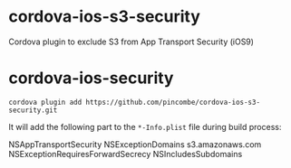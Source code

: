 # cordova-ios-s3-security
Cordova plugin to exclude S3 from App Transport Security (iOS9)


# cordova-ios-security
`cordova plugin add https://github.com/pincombe/cordova-ios-s3-security.git`

It will add the following part to the `*-Info.plist` file during build process:

  <key>NSAppTransportSecurity</key> 
  <dict> 
    <key>NSExceptionDomains</key> 
    <dict> 
      <key>s3.amazonaws.com</key> 
      <dict> 
        <key>NSExceptionRequiresForwardSecrecy</key> 
          <false/> 
          <key>NSIncludesSubdomains</key> 
          <true/> 
      </dict> 
    </dict> 
  </dict>
